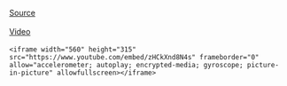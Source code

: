 [Source](https://github.com/directorcia/Office365/blob/master/o365-login-audit.ps1)<br></br>
[Video](https://www.youtube.com/watch?v=nAyD9etcFpI)<br><br>
`<iframe width="560" height="315" src="https://www.youtube.com/embed/zHCkXnd8N4s" frameborder="0" allow="accelerometer; autoplay; encrypted-media; gyroscope; picture-in-picture" allowfullscreen></iframe>`